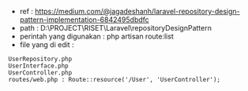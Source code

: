 - ref : https://medium.com/@jagadeshanh/laravel-repository-design-pattern-implementation-6842495dbdfc
- path : D:\PROJECT\RISET\Laravel\repositoryDesignPattern
- perintah yang digunakan : php artisan route:list
- file yang di edit :
```
UserRepository.php
UserInterface.php
UserController.php
routes/web.php : Route::resource('/User', 'UserController');
```
